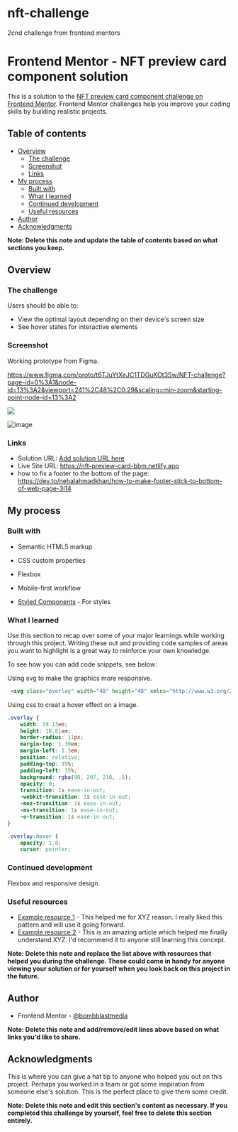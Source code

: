 # nft-challenge
2cnd challenge from frontend mentors
# Frontend Mentor - NFT preview card component solution

This is a solution to the [NFT preview card component challenge on Frontend Mentor](https://www.frontendmentor.io/challenges/nft-preview-card-component-SbdUL_w0U). Frontend Mentor challenges help you improve your coding skills by building realistic projects. 

## Table of contents

- [Overview](#overview)
  - [The challenge](#the-challenge)
  - [Screenshot](#screenshot)
  - [Links](#links)
- [My process](#my-process)
  - [Built with](#built-with)
  - [What I learned](#what-i-learned)
  - [Continued development](#continued-development)
  - [Useful resources](#useful-resources)
- [Author](#author)
- [Acknowledgments](#acknowledgments)

**Note: Delete this note and update the table of contents based on what sections you keep.**

## Overview

### The challenge

Users should be able to:

- View the optimal layout depending on their device's screen size
- See hover states for interactive elements

### Screenshot

Working prototype from Figma.

https://www.figma.com/proto/t6TJuYtXeJC1TDGuKOt3Sw/NFT-challenge?page-id=0%3A1&node-id=13%3A2&viewport=241%2C48%2C0.29&scaling=min-zoom&starting-point-node-id=13%3A2


![](./screenshot.jpg)

![image](https://user-images.githubusercontent.com/18378642/229095490-151d288b-0610-4b0e-9c04-c53f32c2ecb2.png)




### Links

- Solution URL: [Add solution URL here](https://your-solution-url.com)
- Live Site URL: https://nft-preview-card-bbm.netlify.app
- how to fix a footer to the bottom of the page: https://dev.to/nehalahmadkhan/how-to-make-footer-stick-to-bottom-of-web-page-3i14

## My process

### Built with

- Semantic HTML5 markup
- CSS custom properties
- Flexbox
- Mobile-first workflow


- [Styled Components](https://styled-components.com/) - For styles



### What I learned

Use this section to recap over some of your major learnings while working through this project. Writing these out and providing code samples of areas you want to highlight is a great way to reinforce your own knowledge.

To see how you can add code snippets, see below:

Using svg to make the graphics more responsive.

```html
 <svg class="overlay" width="48" height="48" xmlns="http://www.w3.org/2000/svg"><g fill="none" fill-rule="evenodd"><path d="M0 0h48v48H0z"/><path d="M24 9C14 9 5.46 15.22 2 24c3.46 8.78 12 15 22 15 10.01 0 18.54-6.22 22-15-3.46-8.78-11.99-15-22-15Zm0 25c-5.52 0-10-4.48-10-10s4.48-10 10-10 10 4.48 10 10-4.48 10-10 10Zm0-16c-3.31 0-6 2.69-6 6s2.69 6 6 6 6-2.69 6-6-2.69-6-6-6Z" fill="#FFF" fill-rule="nonzero"/></g></svg>
```
Using css to creat a hover effect on a image.
```css
.overlay {
    width: 19.13em;
    height: 18.81em;
    border-radius: 11px;
    margin-top: 1.30em;
    margin-left: 1.3em;
    position: relative;
    padding-top: 35%;
    padding-left: 35%;
    background: rgba(90, 207, 210, .5);
    opacity: 0;
    transition: 1s ease-in-out;
    -webkit-transition: 1s ease-in-out;
    -moz-transition: 1s ease-in-out;
    -ms-transition: 1s ease-in-out;
    -o-transition: 1s ease-in-out;
}

.overlay:hover {
    opacity: 1.0;
    cursor: pointer;
```



### Continued development

Flexbox and responsive design.

### Useful resources

- [Example resource 1](https://www.example.com) - This helped me for XYZ reason. I really liked this pattern and will use it going forward.
- [Example resource 2](https://www.example.com) - This is an amazing article which helped me finally understand XYZ. I'd recommend it to anyone still learning this concept.

**Note: Delete this note and replace the list above with resources that helped you during the challenge. These could come in handy for anyone viewing your solution or for yourself when you look back on this project in the future.**

## Author


- Frontend Mentor - [@bombblastmedia](https://www.frontendmentor.io/profile/bombblastmedia)


**Note: Delete this note and add/remove/edit lines above based on what links you'd like to share.**

## Acknowledgments

This is where you can give a hat tip to anyone who helped you out on this project. Perhaps you worked in a team or got some inspiration from someone else's solution. This is the perfect place to give them some credit.

**Note: Delete this note and edit this section's content as necessary. If you completed this challenge by yourself, feel free to delete this section entirely.**
